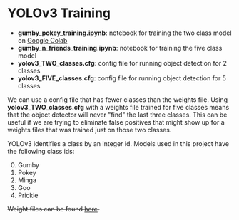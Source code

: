# YOLOv3 Training

- **gumby_pokey_training.ipynb**: notebook for training the two class model on [Google Colab](https://colab.research.google.com/)
- **gumby_n_friends_training.ipynb**: notebook for training the five class model
- **yolov3_TWO_classes.cfg**: config file for running object detection for 2 classes
- **yolov3_FIVE_classes.cfg**: config file for running object detection for 5 classes

We can use a config file that has fewer classes than the weights file.  Using **yolov3_TWO_classes.cfg** with a 
weights file trained for five classes means that the object detector will never "find" the last three classes. This 
can be useful if we are trying to eliminate false positives that might show up for a weights files that was trained just
on those two classes.    

YOLOv3 identifies a class by an integer id.  Models used in this project have the following class ids: 

0. Gumby
1. Pokey
2. Minga
3. Goo
4. Prickle

~~Weight files can be found [here](https://drive.google.com/drive/folders/1Z4tikenkAGshfk9R0B77TEgwZcyqGEE8?usp=sharing).~~
